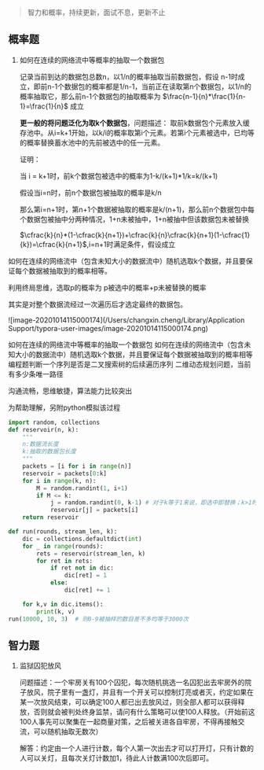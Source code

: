 > 智力和概率，持续更新，面试不息，更新不止

## 概率题

1. 如何在连续的网络流中等概率的抽取一个数据包

   记录当前到达的数据包总数n，以1/n的概率抽取当前数据包，假设 n-1时成立，即前n-1个数据包的概率都是1/n-1，当前正在读取第n个数据包，以1/n的概率抽取它，那么前n-1个数据包的抽取概率为 $\frac{n-1}{n}*\frac{1}{n-1}=\frac{1}{n}$ 成立

   **更一般的将问题泛化为取k个数据包**，问题描述： 
   取前k数据包个元素放入缓存池中。从i=k+1开始，以k/i的概率取第i个元素。若第i个元素被选中，已均等的概率替换蓄水池中的先前被选中的任一元素。 

   证明：

   当 i = k+1时，前k个数据包被选中的概率为1-k/(k+1)*1/k=k/(k+1)

   假设当i=n时，前n个数据包被抽取的概率是k/n

   那么第i=n+1时，第n+1个数据被抽取的概率是k/(n+1)，那么前n个数据包中每个数据包被抽中分两种情况，1+n未被抽中，1+n被抽中但该数据包未被替换

   $\cfrac{k}{n}*(1-\cfrac{k}{n+1})+\cfrac{k}{n}\cfrac{k}{n+1}(1-\cfrac{1}{k})=\cfrac{k}{n+1}$,i=n+1时满足条件，假设成立



如何在连续的网络流中（包含未知大小的数据流中）随机选取k个数据，并且要保证每个数据被抽取到的概率相等。

利用终局思维，选取p的概率为 p被选中的概率+p未被替换的概率

其实是对整个数据流经过一次遍历后才选定最终的数据包。



![image-20201014115000174](/Users/changxin.cheng/Library/Application Support/typora-user-images/image-20201014115000174.png)

如何在连续的网络流中等概率的抽取一个数据包
如何在连续的网络流中（包含未知大小的数据流中）随机选取k个数据，并且要保证每个数据被抽取到的概率相等
编程题判断一个序列是否是二叉搜索树的后续遍历序列
二维动态规划问题，当前有多少条唯一路径

沟通流畅，思维敏捷，算法能力比较突出





   为帮助理解，另附python模拟该过程

   ```python
   import random, collections
   def reservoir(n, k):
       """
       n:数据流长度
       k:抽取的数据包长度
       """
       packets = [i for i in range(n)]
       reservoir = packets[0:k]
       for i in range(k, n):
           M = random.randint(1, i+1)
           if M <= k:
               j = random.randint(0, k-1) # 对于k等于1来说，即选中即替换；k>1时，选中后，还需从池中抽取一个元素进行替换
               reservoir[j] = packets[i]
       return reservoir
   
   def run(rounds, stream_len, k):
       dic = collections.defaultdict(int)
       for _ in range(rounds):
           rets = reservoir(stream_len, k)
           for ret in rets:
               if ret not in dic:
                   dic[ret] = 1
               else:
                   dic[ret] += 1
   
       for k,v in dic.items():
           print(k, v)
   run(10000, 10, 3)  # 则0-9被抽样的数目差不多均等于3000次
   ```



   ## 智力题

   1. 监狱囚犯放风

      问题描述：一个牢房关有100个囚犯，每次随机挑选一名囚犯出去牢房外的院子放风，院子里有一盏灯，并且有一个开关可以控制灯亮或者灭，约定如果在某一次放风结束，可以确定100人都已出去放风过，则全部人都可以获得释放，否则就会被判处终身监禁，请问有什么策略可以使100人释放。（开始前这100人事先可以聚集在一起商量对策，之后被关进各自牢房，不得再接触交流，可以随机抽取无数次）

      解答：约定由一个人进行计数，每个人第一次出去才可以打开灯，只有计数的人可以关灯，且每次关灯计数加1，待此人计数满100次后即可。